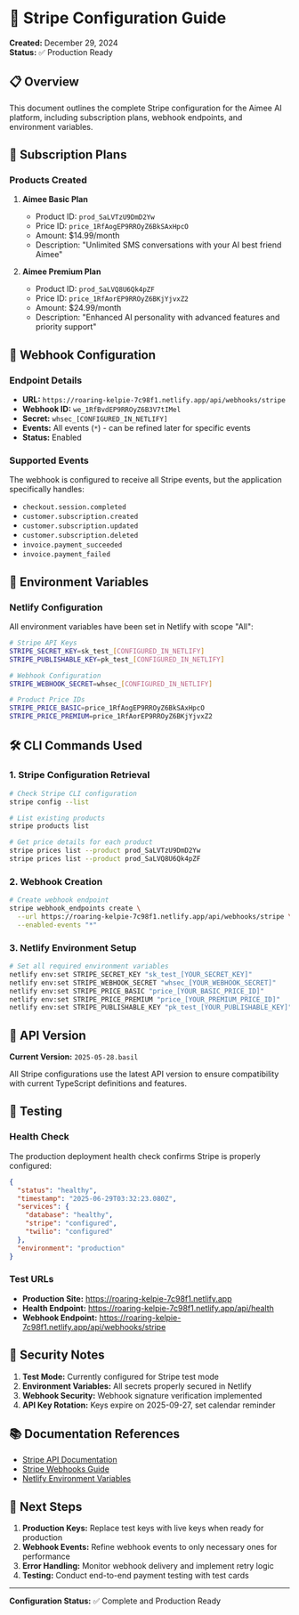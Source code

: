 # 🔐 Stripe Configuration Guide

**Created:** December 29, 2024  
**Status:** ✅ Production Ready

## 📋 Overview

This document outlines the complete Stripe configuration for the Aimee AI platform, including subscription plans, webhook endpoints, and environment variables.

## 🎯 Subscription Plans

### Products Created

1. **Aimee Basic Plan**
   - Product ID: `prod_SaLVTzU9DmD2Yw`
   - Price ID: `price_1RfAogEP9RROyZ6BkSAxHpcO`
   - Amount: $14.99/month
   - Description: "Unlimited SMS conversations with your AI best friend Aimee"

2. **Aimee Premium Plan**
   - Product ID: `prod_SaLVQ8U6Qk4pZF`
   - Price ID: `price_1RfAorEP9RROyZ6BKjYjvxZ2`
   - Amount: $24.99/month
   - Description: "Enhanced AI personality with advanced features and priority support"

## 🔗 Webhook Configuration

### Endpoint Details
- **URL:** `https://roaring-kelpie-7c98f1.netlify.app/api/webhooks/stripe`
- **Webhook ID:** `we_1RfBvdEP9RROyZ6B3V7tIMel`
- **Secret:** `whsec_[CONFIGURED_IN_NETLIFY]`
- **Events:** All events (`*`) - can be refined later for specific events
- **Status:** Enabled

### Supported Events
The webhook is configured to receive all Stripe events, but the application specifically handles:
- `checkout.session.completed`
- `customer.subscription.created`
- `customer.subscription.updated`
- `customer.subscription.deleted`
- `invoice.payment_succeeded`
- `invoice.payment_failed`

## 🔑 Environment Variables

### Netlify Configuration
All environment variables have been set in Netlify with scope "All":

```bash
# Stripe API Keys
STRIPE_SECRET_KEY=sk_test_[CONFIGURED_IN_NETLIFY]
STRIPE_PUBLISHABLE_KEY=pk_test_[CONFIGURED_IN_NETLIFY]

# Webhook Configuration
STRIPE_WEBHOOK_SECRET=whsec_[CONFIGURED_IN_NETLIFY]

# Product Price IDs
STRIPE_PRICE_BASIC=price_1RfAogEP9RROyZ6BkSAxHpcO
STRIPE_PRICE_PREMIUM=price_1RfAorEP9RROyZ6BKjYjvxZ2
```

## 🛠️ CLI Commands Used

### 1. Stripe Configuration Retrieval
```bash
# Check Stripe CLI configuration
stripe config --list

# List existing products
stripe products list

# Get price details for each product
stripe prices list --product prod_SaLVTzU9DmD2Yw
stripe prices list --product prod_SaLVQ8U6Qk4pZF
```

### 2. Webhook Creation
```bash
# Create webhook endpoint
stripe webhook_endpoints create \
  --url https://roaring-kelpie-7c98f1.netlify.app/api/webhooks/stripe \
  --enabled-events "*"
```

### 3. Netlify Environment Setup
```bash
# Set all required environment variables
netlify env:set STRIPE_SECRET_KEY "sk_test_[YOUR_SECRET_KEY]"
netlify env:set STRIPE_WEBHOOK_SECRET "whsec_[YOUR_WEBHOOK_SECRET]"
netlify env:set STRIPE_PRICE_BASIC "price_[YOUR_BASIC_PRICE_ID]"
netlify env:set STRIPE_PRICE_PREMIUM "price_[YOUR_PREMIUM_PRICE_ID]"
netlify env:set STRIPE_PUBLISHABLE_KEY "pk_test_[YOUR_PUBLISHABLE_KEY]"
```

## 🔄 API Version

**Current Version:** `2025-05-28.basil`

All Stripe configurations use the latest API version to ensure compatibility with current TypeScript definitions and features.

## 🧪 Testing

### Health Check
The production deployment health check confirms Stripe is properly configured:

```json
{
  "status": "healthy",
  "timestamp": "2025-06-29T03:32:23.080Z",
  "services": {
    "database": "healthy",
    "stripe": "configured",
    "twilio": "configured"
  },
  "environment": "production"
}
```

### Test URLs
- **Production Site:** https://roaring-kelpie-7c98f1.netlify.app
- **Health Endpoint:** https://roaring-kelpie-7c98f1.netlify.app/api/health
- **Webhook Endpoint:** https://roaring-kelpie-7c98f1.netlify.app/api/webhooks/stripe

## 🔐 Security Notes

1. **Test Mode:** Currently configured for Stripe test mode
2. **Environment Variables:** All secrets properly secured in Netlify
3. **Webhook Security:** Webhook signature verification implemented
4. **API Key Rotation:** Keys expire on 2025-09-27, set calendar reminder

## 📚 Documentation References

- [Stripe API Documentation](https://stripe.com/docs/api)
- [Stripe Webhooks Guide](https://stripe.com/docs/webhooks)
- [Netlify Environment Variables](https://docs.netlify.com/environment-variables/overview/)

## 🎯 Next Steps

1. **Production Keys:** Replace test keys with live keys when ready for production
2. **Webhook Events:** Refine webhook events to only necessary ones for performance
3. **Error Handling:** Monitor webhook delivery and implement retry logic
4. **Testing:** Conduct end-to-end payment testing with test cards

---

**Configuration Status:** ✅ Complete and Production Ready 